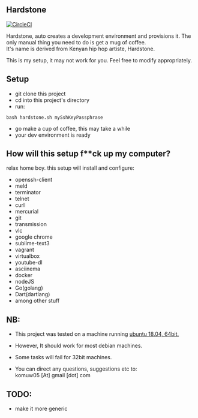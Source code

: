 ## Hardstone          

[![CircleCI](https://circleci.com/gh/komuw/hardstone.svg?style=svg)](https://circleci.com/gh/komuw/hardstone)


Hardstone, auto creates a development environment and provisions it. The only manual thing you need to do is get a mug of coffee.           
It's name is derived from Kenyan hip hop artiste, Hardstone.                        

This is my setup, it may not work for you. Feel free to modify appropriately.

## Setup       
      
* git clone this project
* cd into this project's directory
* run: 
```shell
bash hardstone.sh mySshKeyPassphrase
```
* go make a cup of coffee, this may take a while
* your dev environment is ready

## How will this setup f**ck up my computer?                  

relax home boy. this setup will install and configure: 
* openssh-client
* meld
* terminator
* telnet
* curl
* mercurial
* git
* transmission
* vlc
* google chrome
* sublime-text3
* vagrant
* virtualbox
* youtube-dl
* asciinema
* docker
* nodeJS
* Go(golang)
* Dart(dartlang)
* among other stuff

## NB:      
* This project was tested on a machine running [ubuntu 18.04, 64bit.](https://circleci.com/gh/komuw/hardstone)
* However, It should work for most debian machines. 
* Some tasks will fail for 32bit machines.

* You can direct any questions, suggestions etc to:     
komuw05 [At] gmail [dot] com


## TODO:
* make it more generic

